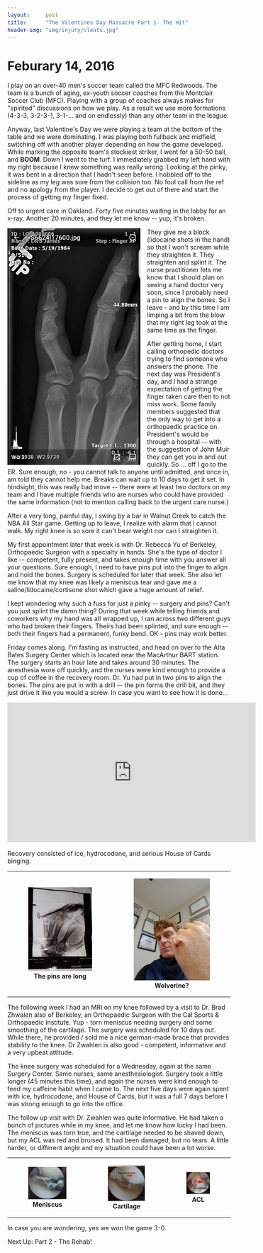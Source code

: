 ```yaml
---
layout:     post
title:      "The Valentines Day Massacre Part 1- The Hit"
header-img: "img/injury/cleats.jpg"
---
```


Feburary 14, 2016
=================

I play on an over-40 men's soccer team called the MFC Redwoods.  The team is a bunch of aging, ex-youth soccer coaches from the Montclair Soccer Club (MFC).  Playing with a group of coaches always makes for "spirited" discussions on how we play.  As a result we use more formations (4-3-3, 3-2-3-1, 3-1-... and on endlessly) than any other team in the league.  

Anyway, last Valentine's Day we were playing a team at the bottom of the table and we were dominating.  I was playing both fullback and midfield, switching off with another player depending on how the game developed.  While marking the opposite team's stockiest striker, I went for a 50-50 ball, and **BOOM**.  Down I went to the turf.  I immediately grabbed my left hand with my right because I knew something was really wrong.  Looking at the pinky, it was bent in a direction that I hadn't seen before.  I hobbled off to the sideline as my leg was sore from the collision too.  No foul call from the ref and no apology from the player.  I decide to get out of there and start the process of getting my finger fixed.

Off to urgent care in Oakland.  Forty five minutes waiting in the lobby for an x-ray.  Another 20 minutes, and they let me know -- yup, it's broken.

<img src="/img/injury/xray.png" align="left" width="300" style="PADDING-RIGHT: 15px;"/>

They give me a block (lidocaine shots in the hand) so that I won't scream while they straighten it.  They straighten and splint it.  The nurse practitioner lets me know that I should plan on seeing a hand doctor very soon, since I probably need a pin to align the bones.  So I leave - and by this time I am limping a bit from the blow that my right leg took at the same time as the finger.

 After getting home, I start calling orthopedic doctors trying to find someone who answers the phone.  The next day was President's day, and I had a strange expectation of getting the finger taken care then to not miss work.  Some family members suggested that the only way to get into a orthopaedic practice on President's would be through a hospital -- with the suggestion of John Muir they can get you in and out quickly.  So ... off I go to the ER.  Sure enough, no - you cannot talk to anyone until admitted, and once in, am told they cannot help me. Breaks can wait up to 10 days to get it set.  In hindsight, this was really bad move -- there were at least two doctors on my team and I have multiple friends who are nurses who could have provided the same information (not to mention calling back to the urgent care nurse.) 

After a very long, painful day, I swing by a bar in Walnut Creek to catch the NBA All Star game.  Getting up to leave, I realize with alarm that I cannot walk.  My right knee is so sore it can't bear weight nor can I straighten it.  

My first appointment later that week is with Dr. Rebecca Yu of Berkeley, Orthopaedic Surgeon with a specialty in hands.  She's the type of doctor I like -- competent, fully present, and takes enough time with you answer all your questions.  Sure enough, I need to have pins put into the finger to align and hold the bones.  Surgery is scheduled for later that week.  She also let me know that my knee was likely a meniscus tear and gave me a saline/lidocaine/cortisone shot which gave a huge amount of relief.

I kept wondering why such a fuss for just a pinky -- surgery and pins?  Can't you just splint the damn thing?  During that week while telling friends and coworkers why my hand was all wrapped up, I ran across two different guys who had broken their fingers.  Theirs had been splinted, and sure enough -- both their fingers had a permanent, funky bend.  OK - pins may work better.
 
Friday comes along. I'm fasting as instructed, and head on over to the Alta Bates Surgery Center which is located near the MacArthur BART station.  The surgery starts an hour late and takes around 30 minutes.  The anesthesia wore off quickly, and the nurses were kind enough to provide a cup of coffee in the recovery room.  Dr. Yu had put in two pins to align the bones.  The pins are put in with a drill -- the pin forms the drill bit, and they just drive it like you would a screw.  In case you want to see how it is done...  
 
<iframe width="560" height="315" src="https://www.youtube.com/embed/MPxRuluu8uU" frameborder="0" allowfullscreen></iframe>

Recovery consisted of ice, hydrocodone, and serious House of Cards binging.  

<table><tr>
<td>
<figure>
    <img src='/img/injury/pins.jpg' alt='missing' width="300" style="PADDING-RIGHT: 15px;"/>
    <figcaption><center><b>The pins are long</b></center></figcaption>
</figure>
</td>
<td>
<figure>
    <img src='/img/injury/wolverine.jpg' alt='missing' width="300" style="PADDING-RIGHT: 15px;"/>
    <figcaption><center><b>Wolverine?</b></center></figcaption>
</figure>
</td></tr>
</table>

 The following week I had an MRI on my knee followed by a visit to Dr. Brad Zhwalen also of Berkeley, an Orthopaedic Surgeon with  the Cal Sports & Orthopaedic Institute.  Yup - torn meniscus needing surgery and some smoothing of the cartilage.  The surgery was scheduled for 10 days out.  While there, he provided / sold me a nice german-made brace that provides stability to the knee.  Dr Zwahlen is also good - competent, informative and a very upbeat attitude. 

The knee surgery was scheduled for a Wednesday, again at the same Surgery Center.  Same nurses, same anesthesiologist.  Surgery took a little longer (45 minutes this time), and again the nurses were kind enough to feed my caffeine habit when I came to.  The next five days were again spent with ice, hydrocodone, and House of Cards, but it was a full 7 days before I was strong enough to go into the office.

The follow up visit with Dr. Zwahlen was quite informative.  He had taken a bunch of pictures while in my knee, and let me know how lucky I had been.  The meniscus was torn true, and the cartilage needed to be shaved down, but my ACL was red and bruised.  It had been damaged, but no tears.  A little harder, or different angle and my situation could have been a lot worse. 


<table><tr>
<td>
<figure>
    <img src='/img/injury/meniscus.jpg' alt='missing' width="220" style="PADDING-RIGHT: 15px;"/>
    <figcaption><center><b>Meniscus</b></center></figcaption>
</figure>
</td>
<td>
<figure>
    <img src='/img/injury/cartilage.jpg' alt='missing' width="220" style="PADDING-RIGHT: 15px;"/>
    <figcaption><center><b>Cartilage</b></center></figcaption>
</figure>
</td>
<td>
<figure>
    <img src='/img/injury/ACL.jpg' alt='missing' width="220" style="PADDING-RIGHT: 15px;"/>
    <figcaption><center><b>ACL</b></center></figcaption>
</figure>
</td>
</tr>
</table>

In case you are wondering, yes we won the game 3-0.

Next Up:  Part 2 - The Rehab!